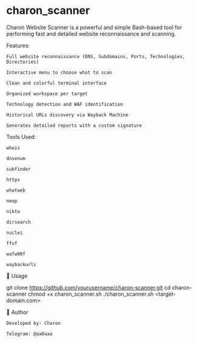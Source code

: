 # charon_scanner
Charon Website Scanner is a powerful and simple Bash-based tool for performing fast and detailed website reconnaissance and scanning.


 Features:

    Full website reconnaissance (DNS, Subdomains, Ports, Technologies, Directories)

    Interactive menu to choose what to scan

    Clean and colorful terminal interface

    Organized workspace per target

    Technology detection and WAF identification

    Historical URLs discovery via Wayback Machine

    Generates detailed reports with a custom signature


Tools Used:

    whois

    dnsenum

    subfinder

    httpx

    whatweb

    nmap

    nikto

    dirsearch

    nuclei

    ffuf

    wafw00f

    waybackurls


🚀 Usage

git clone https://github.com/yourusername/charon-scanner.git
cd charon-scanner
chmod +x charon_scanner.sh
./charon_scanner.sh <target-domain.com>



📢 Author

    Developed by: Charon

    Telegram: @aa0aaa
